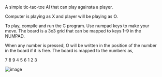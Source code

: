 A simple tic-tac-toe AI that can play againsta a player. 


Computer is playing as X and player will be playing as O. 

To play, compile and run the C program.
Use numpad keys to make your move.
The board is a 3x3 grid that can be mapped to keys 1-9 in the NUMPAD.

When any number is pressed, O will be written in the position of the number in the board if it is free. 
The board is mapped to the numbers as,
  
 7  8  9
 4  5  6
 1  2  3

![image](https://user-images.githubusercontent.com/95070489/171448948-83e73948-17b9-45a6-ae00-25bab8c6b323.png)
